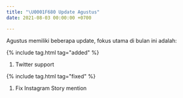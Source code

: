 ```yaml
---
title: "\U0001F680 Update Agustus"
date: 2021-08-03 00:00:00 +0700

---
```

Agustus memiliki beberapa update, fokus utama di bulan ini adalah:

{% include tag.html tag="added" %}

1. Twitter support

{% include tag.html tag="fixed" %}

1. Fix Instagram Story mention